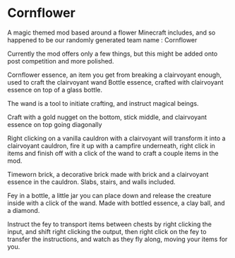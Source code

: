 # Cornflower

A magic themed mod based around a flower Minecraft includes, and so happened to be our randomly generated team name : Cornflower

Currently the mod offers only a few things, but this might be added onto post competition and more polished.

Cornflower essence, an item you get from breaking a clairvoyant enough, used to craft the clairvoyant wand Bottle essence, crafted with clairvoyant essence on top of a glass bottle.

The wand is a tool to initiate crafting, and instruct magical beings.

Craft with a gold nugget on the bottom, stick middle, and clairvoyant essence on top going diagonally

Right clicking on a vanilla cauldron with a clairvoyant will transform it into a clairvoyant cauldron, fire it up with a campfire underneath, right click in items and finish off with a click of the wand to craft a couple items in the mod.

Timeworn brick, a decorative brick made with brick and a clairvoyant essence in the cauldron. Slabs, stairs, and walls included.

Fey in a bottle, a little jar you can place down and release the creature inside with a click of the wand. Made with bottled essence, a clay ball, and a diamond.

Instruct the fey to transport items between chests by right clicking the input, and shift right clicking the output, then right click on the fey to transfer the instructions, and watch as they fly along, moving your items for you.


